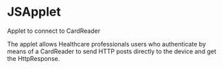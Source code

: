 # JSApplet
Applet to connect to CardReader

The applet allows Healthcare professionals users who authenticate by means of a CardReader to send HTTP posts directly to the device and get the HttpResponse.
